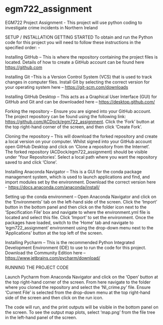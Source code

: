 # egm722_assignment
EGM722 Project Assignment - This project will use python coding to investigate crime incidents in Northern Ireland

SETUP / INSTALLATION
GETTING STARTED
To obtain and run the Python code for this project you will need to follow these instructions in the specified order: -

Installing GitHub – This is where the repository containing the project files is located. Details of how to create a GitHub account can be found here https://github.com

Installing Git –This is a Version Control System (VCS) that is used to track changes in computer files. Install Git by selecting the correct version for your operating system here – https://git-scm.com/downloads

Installing GitHub Desktop – This acts as a Graphical User Interface (GUI) for GitHub and Git and can be downloaded here – https://desktop.github.com/

Forking the repository – Ensure you are signed into your GitHub account. The project repository can be found using the following link: https://github.com/ACDock/egm722_assignment. Click the ‘Fork’ button at the top right-hand corner of the screen, and then click ‘Create Fork’. 

Cloning the repository – This will download the forked repository and create a local version on your computer. Whilst signed into your GitHub account open GitHub Desktop and click on ‘Clone a repository from the Internet’. The forked repository (ACDock/egm722_assignment) should be visible under ‘Your Repositories’. Select a local path where you want the repository saved to and click ‘Clone’. 

Installing Anaconda Navigator – This is a GUI for the conda package management system, which is used to launch applications and find, and import modules set by the environment. Download the correct version here - https://docs.anaconda.com/anaconda/install/

Setting up the conda environment – Open Anaconda Navigator and click on the ‘Environments’ tab on the left-hand side of the screen. Click the ‘Import’ button in the bottom panel and then click on the folder icon next to the ‘Specification File’ box and navigate to where the environment.yml file is located and select this file. Click ‘Import’ to set the environment. Once the packages have loaded, switch to the ‘Home’ tab and navigate to ‘egm722_assignment’ environment using the drop-down menu next to the ‘Applications’ button at the top left of the screen.

Installing Pycharm – This is the recommended Python Integrated Development Environment (IDE) to use to run the code for this project. Download the Community Edition here – https://www.jetbrains.com/pycharm/download/

RUNNING THE PROJECT CODE

Launch Pycharm from Anaconda Navigator and click on the ‘Open’ button at the top right-hand corner of the screen. From here navigate to the folder where you cloned the repository and select the ‘NI_crime.py’ file. Ensure ‘Current File’ is selected from the drop-down menu at the top right-hand side of the screen and then click on the run icon. 

The code will run, and the print outputs will be visible in the bottom panel on the screen. To see the output map plots, select ‘map.png’ from the file tree in the left-hand panel of the screen. 
